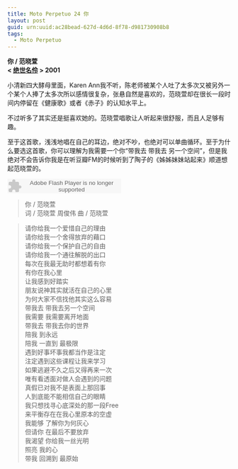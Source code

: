 ```yaml
---
title: Moto Perpetuo 24 你
layout: post
guid: urn:uuid:ac28bead-627d-4d6d-8f78-d981730908b8
tags:
  - Moto Perpetuo
---
```


__你 / 范晓萱__  
__< [绝世名伶](http://music.douban.com/subject/1424317/) > 2001__  

小清新四大酵母里面，Karen Ann我不听，陈老师被某个人吐了太多次又被另外一个某个人捧了太多次所以感情很复杂，张悬自然是喜欢的，范晓萱却在很长一段时间内停留在《健康歌》或者《赤子》的认知水平上。

不过听多了其实还是挺喜欢她的。范晓萱唱歌让人听起来很舒服，而且人足够有趣。

至于这首歌，浅浅地唱在自己的耳边，绝对不吵，也绝对可以单曲循环。至于为什么要选这首歌，你可以理解为我需要一个你“带我去 带我去 另一个空间”，但是我绝对不会告诉你我是在听豆瓣FM的时候听到了陶子的《姊姊妹妹站起来》顺道想起范晓萱的。

<embed src="http://www.xiami.com/widget/0_382397/singlePlayer.swf" type="application/x-shockwave-flash" width="257" height="33" wmode="transparent"></embed>

>你 / 范晓萱  
>词 / 范晓萱 周俊伟 曲 / 范晓萱  

>请你给我一个爱惜自己的理由  
>请你给我一个舍得放弃的藉口  
>请你给我一个保护自己的自由  
>请你给我一个通往解脱的出口  
>每次在我最无助时都想着有你  
>有你在我心里  
>让我感到好踏实  
>朋友说神其实就活在自己的心里  
>为何大家不信找他其实这么容易  
>带我去 带我去另一个空间  
>我需要 我需要离开地面  
>带我去 带我去你的世界  
>陪我 到永远  
>陪我 一直到 最极限  
>遇到好事坏事我都当作是注定  
>注定遇到这些课程让我来学习  
>如果逃避不久之后又得再来一次  
>唯有看透面对做人会遇到的问题  
>真假已对我不是表面上那回事   
>人到底能不能相信自己的眼睛   
>我只想找寻心底深处的那一段Free  
>来平衡存在在我心里原本的空虚  
>我能够 了解你为何灰心  
>但请你 在最后不要放弃  
>我渴望 你给我一丝光明  
>照亮 我的心  
>带我 回溯到 最原始      
